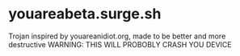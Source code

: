 # youareabeta.surge.sh
Trojan inspired by youareanidiot.org, made to be better and more destructive
WARNING: THIS WILL PROBOBLY CRASH YOU DEVICE

